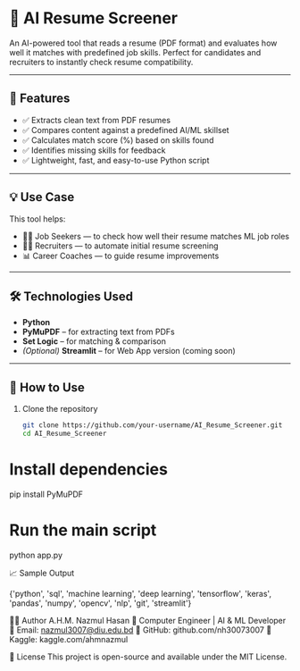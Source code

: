 # 🧠 AI Resume Screener

An AI-powered tool that reads a resume (PDF format) and evaluates how well it matches with predefined job skills. Perfect for candidates and recruiters to instantly check resume compatibility.

---

## 📌 Features

- ✅ Extracts clean text from PDF resumes
- ✅ Compares content against a predefined AI/ML skillset
- ✅ Calculates match score (%) based on skills found
- ✅ Identifies missing skills for feedback
- ✅ Lightweight, fast, and easy-to-use Python script

---

## 💡 Use Case

This tool helps:
- 🧑‍💻 Job Seekers — to check how well their resume matches ML job roles
- 🧑‍🏫 Recruiters — to automate initial resume screening
- 📊 Career Coaches — to guide resume improvements

---

## 🛠️ Technologies Used

- **Python**
- **PyMuPDF** – for extracting text from PDFs
- **Set Logic** – for matching & comparison
- *(Optional)* **Streamlit** – for Web App version (coming soon)

---

## 🚀 How to Use

1. Clone the repository  
   ```bash
   git clone https://github.com/your-username/AI_Resume_Screener.git
   cd AI_Resume_Screener

# Install dependencies
   pip install PyMuPDF

   # Run the main script
   python app.py

📈 Sample Output

{'python', 'sql', 'machine learning', 'deep learning',
 'tensorflow', 'keras', 'pandas', 'numpy', 'opencv',
 'nlp', 'git', 'streamlit'}

👨‍💻 Author
A.H.M. Nazmul Hasan
💼 Computer Engineer | AI & ML Developer
📧 Email: nazmul3007@diu.edu.bd
🔗 GitHub: github.com/nh30073007
🔗 Kaggle: kaggle.com/ahmnazmul

📜 License
This project is open-source and available under the MIT License.

